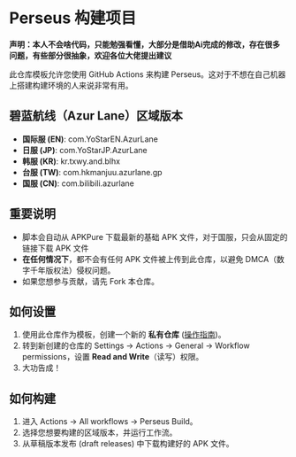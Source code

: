 # Perseus 构建项目

**声明：本人不会啥代码，只能勉强看懂，大部分是借助Ai完成的修改，存在很多问题，有些部分很抽象，欢迎各位大佬提出建议**

此仓库模板允许您使用 GitHub Actions 来构建 Perseus。这对于不想在自己机器上搭建构建环境的人来说非常有用。

## 碧蓝航线（Azur Lane）区域版本
- **国际服 (EN)**: com.YoStarEN.AzurLane
- **日服 (JP)**: com.YoStarJP.AzurLane
- **韩服 (KR)**: kr.txwy.and.blhx
- **台服 (TW)**: com.hkmanjuu.azurlane.gp
- **国服 (CN)**: com.bilibili.azurlane

## 重要说明
- 脚本会自动从 APKPure 下载最新的基础 APK 文件，对于国服，只会从固定的链接下载 APK 文件
- **在任何情况下**，都不会有任何 APK 文件被上传到此仓库，以避免 DMCA（数字千年版权法）侵权问题。
- 如果您想参与贡献，请先 Fork 本仓库。

## 如何设置
1.  使用此仓库作为模板，创建一个新的 **私有仓库** ([操作指南](https://docs.github.com/zh/repositories/creating-and-managing-repositories/creating-a-repository-from-a-template))。
2.  转到新创建的仓库的 Settings -> Actions -> General -> Workflow permissions，设置 **Read and Write**（读写）权限。
3.  大功告成！

## 如何构建
1.  进入 Actions -> All workflows -> Perseus Build。
2.  选择您想要构建的区域版本，并运行工作流。
3.  从草稿版本发布 (draft releases) 中下载构建好的 APK 文件。